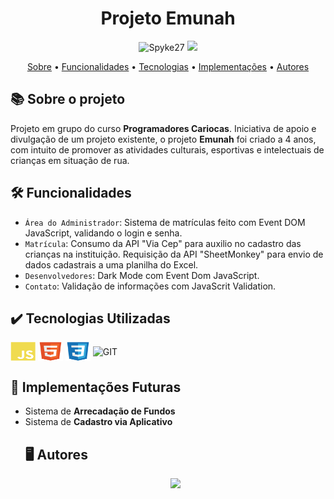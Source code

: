 <h1 align= "center"> Projeto Emunah  </h1>

<p align="center"> <img src="https://komarev.com/ghpvc/?username=RayanArgolo03&Alexandre-Brag4&Gmedon&DiogoConcei&AirtonSGuedeslabel=Profile%20views&color=orange&style=for-the-badge&label=Acessos" alt="Spyke27" /> <img src="http://img.shields.io/static/v1?label=status&message=Em%20desenvolvimentoO&color=yellow&style=for-the-badge"</p>

<p align="center">
 <a href="#sobre">Sobre</a> •
 <a href="#funcionalidades">Funcionalidades</a> • 
 <a href="#tecnologias">Tecnologias</a> • 
 <a href="#implementações">Implementações</a> • 
 <a href="#autores">Autores</a>
</p>

<h2 id="sobre"> 📚 Sobre o projeto </h2>
 
Projeto em grupo do curso **Programadores Cariocas**. Iniciativa de apoio e divulgação de um projeto existente, o projeto **Emunah** foi criado a 4 anos, com intuito de promover as atividades culturais, esportivas e intelectuais de crianças em situação de rua. 

<h2 id="funcionalidades"> 🛠 Funcionalidades </h2>

* `Área do Administrador`: Sistema de matrículas feito com Event DOM JavaScript, validando o login e senha.
* `Matrícula`: Consumo da API "Via Cep" para auxilio no cadastro das crianças na instituição. Requisição da API "SheetMonkey" para envio de dados cadastrais a uma planilha do Excel.
* `Desenvolvedores`: Dark Mode com Event Dom JavaScript.
* `Contato`: Validação de informações com JavaScrit Validation.

<h2 id="tecnologias"> ✔️ Tecnologias Utilizadas </h2>
  <div style="display: inline_block">
  <img align="center" alt="Rafa-Js" height="30" width="40" src="https://raw.githubusercontent.com/devicons/devicon/master/icons/javascript/javascript-plain.svg">
  <img align="center" alt="HTML" height="30" width="40" src="https://raw.githubusercontent.com/devicons/devicon/master/icons/html5/html5-original.svg">
  <img align="center" alt="CSS" height="30" width="40" src="https://raw.githubusercontent.com/devicons/devicon/master/icons/css3/css3-original.svg">
  <img align="center" alt="GIT" height="30" width="40" src="https://icongr.am/devicon/git-original.svg?size=102&color=currentColor">
</div>

<h2 id="implementações"> 🚀 Implementações Futuras </h2>
<ul>
<li> Sistema de <strong> Arrecadação de Fundos </strong>
<li> Sistema de  <strong> Cadastro via Aplicativo </strong>

<h2 id="autores"> 🖥 Autores  </h2>
<p align="center">
 <img src="../img/foto-rayan.png">
</p>




